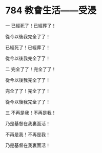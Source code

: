 # 784 教會生活——受浸

一 已經死了！已經葬了！

從今以後我完全了了！

已經死了！已經葬了！

從今以後我完全了了！

二 完全了了！完全了了！

從今以後我完全了了！

完全了了！完全了了！

從今以後我完全了了！

三 不再是我！不再是我！

乃是基督在我裏面活！

不再是我！不再是我！

乃是基督在我裏面活！

